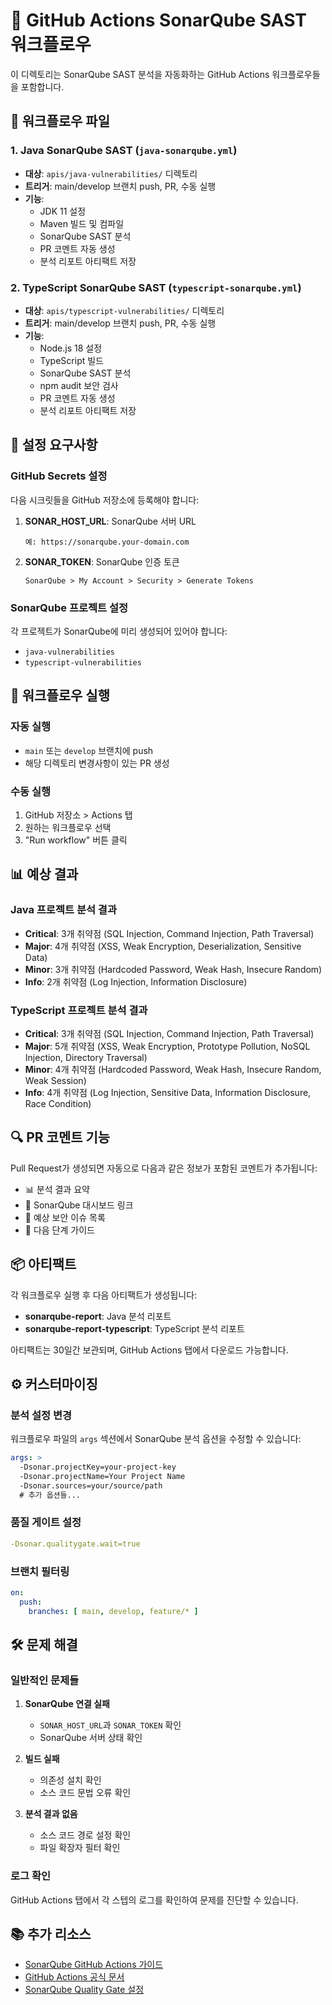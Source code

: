 # 🔄 GitHub Actions SonarQube SAST 워크플로우

이 디렉토리는 SonarQube SAST 분석을 자동화하는 GitHub Actions 워크플로우들을 포함합니다.

## 📁 워크플로우 파일

### 1. **Java SonarQube SAST** (`java-sonarqube.yml`)
- **대상**: `apis/java-vulnerabilities/` 디렉토리
- **트리거**: main/develop 브랜치 push, PR, 수동 실행
- **기능**:
  - JDK 11 설정
  - Maven 빌드 및 컴파일
  - SonarQube SAST 분석
  - PR 코멘트 자동 생성
  - 분석 리포트 아티팩트 저장

### 2. **TypeScript SonarQube SAST** (`typescript-sonarqube.yml`)
- **대상**: `apis/typescript-vulnerabilities/` 디렉토리
- **트리거**: main/develop 브랜치 push, PR, 수동 실행
- **기능**:
  - Node.js 18 설정
  - TypeScript 빌드
  - SonarQube SAST 분석
  - npm audit 보안 검사
  - PR 코멘트 자동 생성
  - 분석 리포트 아티팩트 저장

## 🔧 설정 요구사항

### **GitHub Secrets 설정**
다음 시크릿들을 GitHub 저장소에 등록해야 합니다:

1. **SONAR_HOST_URL**: SonarQube 서버 URL
   ```
   예: https://sonarqube.your-domain.com
   ```

2. **SONAR_TOKEN**: SonarQube 인증 토큰
   ```
   SonarQube > My Account > Security > Generate Tokens
   ```


### **SonarQube 프로젝트 설정**
각 프로젝트가 SonarQube에 미리 생성되어 있어야 합니다:
- `java-vulnerabilities`
- `typescript-vulnerabilities`

## 🚀 워크플로우 실행

### **자동 실행**
- `main` 또는 `develop` 브랜치에 push
- 해당 디렉토리 변경사항이 있는 PR 생성

### **수동 실행**
1. GitHub 저장소 > Actions 탭
2. 원하는 워크플로우 선택
3. "Run workflow" 버튼 클릭

## 📊 예상 결과

### **Java 프로젝트 분석 결과**
- **Critical**: 3개 취약점 (SQL Injection, Command Injection, Path Traversal)
- **Major**: 4개 취약점 (XSS, Weak Encryption, Deserialization, Sensitive Data)
- **Minor**: 3개 취약점 (Hardcoded Password, Weak Hash, Insecure Random)
- **Info**: 2개 취약점 (Log Injection, Information Disclosure)

### **TypeScript 프로젝트 분석 결과**
- **Critical**: 3개 취약점 (SQL Injection, Command Injection, Path Traversal)
- **Major**: 5개 취약점 (XSS, Weak Encryption, Prototype Pollution, NoSQL Injection, Directory Traversal)
- **Minor**: 4개 취약점 (Hardcoded Password, Weak Hash, Insecure Random, Weak Session)
- **Info**: 4개 취약점 (Log Injection, Sensitive Data, Information Disclosure, Race Condition)

## 🔍 PR 코멘트 기능

Pull Request가 생성되면 자동으로 다음과 같은 정보가 포함된 코멘트가 추가됩니다:

- 📊 분석 결과 요약
- 🔗 SonarQube 대시보드 링크
- 🚨 예상 보안 이슈 목록
- 📝 다음 단계 가이드

## 📦 아티팩트

각 워크플로우 실행 후 다음 아티팩트가 생성됩니다:
- **sonarqube-report**: Java 분석 리포트
- **sonarqube-report-typescript**: TypeScript 분석 리포트

아티팩트는 30일간 보관되며, GitHub Actions 탭에서 다운로드 가능합니다.

## ⚙️ 커스터마이징

### **분석 설정 변경**
워크플로우 파일의 `args` 섹션에서 SonarQube 분석 옵션을 수정할 수 있습니다:

```yaml
args: >
  -Dsonar.projectKey=your-project-key
  -Dsonar.projectName=Your Project Name
  -Dsonar.sources=your/source/path
  # 추가 옵션들...
```

### **품질 게이트 설정**
```yaml
-Dsonar.qualitygate.wait=true
```

### **브랜치 필터링**
```yaml
on:
  push:
    branches: [ main, develop, feature/* ]
```

## 🛠️ 문제 해결

### **일반적인 문제들**

1. **SonarQube 연결 실패**
   - `SONAR_HOST_URL`과 `SONAR_TOKEN` 확인
   - SonarQube 서버 상태 확인

2. **빌드 실패**
   - 의존성 설치 확인
   - 소스 코드 문법 오류 확인

3. **분석 결과 없음**
   - 소스 코드 경로 설정 확인
   - 파일 확장자 필터 확인

### **로그 확인**
GitHub Actions 탭에서 각 스텝의 로그를 확인하여 문제를 진단할 수 있습니다.

## 📚 추가 리소스
- [SonarQube GitHub Actions 가이드](https://docs.sonarqube.org/latest/analysis/github-integration/)
- [GitHub Actions 공식 문서](https://docs.github.com/en/actions)
- [SonarQube Quality Gate 설정](https://docs.sonarqube.org/latest/user-guide/quality-gates/) 